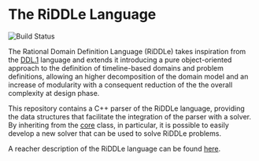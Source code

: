 # The RiDDLe Language

![Build Status](https://github.com/ratioSolver/RiDDLe/actions/workflows/cmake.yml/badge.svg)

The Rational Domain Definition Language (RiDDLe) takes inspiration from the [DDL.1](https://www.researchgate.net/publication/228818262_DDL_1_A_formal_description_of_a_constraint_representation_language_for_physical_domains) language and extends it introducing a pure object-oriented approach to the definition of timeline-based domains and problem definitions, allowing an higher decomposition of the domain model and an increase of modularity with a consequent reduction of the the overall complexity at design phase.

This repository contains a C++ parser of the RiDDLe language, providing the data structures that facilitate the integration of the parser with a solver. By inheriting from the [core](https://github.com/ratioSolver/RiDDLe/blob/main/include/core.h) class, in particular, it is possible to easily develop a new solver that can be used to solve RiDDLe problems.

A reacher description of the RiDDLe language can be found [here](https://github.com/ratioSolver/RiDDLe/wiki).
